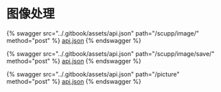 # 图像处理

{% swagger src="../.gitbook/assets/api.json" path="/scupp/image/" method="post" %}
[api.json](../.gitbook/assets/api.json)
{% endswagger %}

{% swagger src="../.gitbook/assets/api.json" path="/scupp/image/save/" method="post" %}
[api.json](../.gitbook/assets/api.json)
{% endswagger %}

{% swagger src="../.gitbook/assets/api.json" path="/picture" method="post" %}
[api.json](../.gitbook/assets/api.json)
{% endswagger %}
